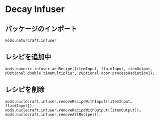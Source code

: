 # Decay Infuser

## パッケージのインポート
`mods.naturcraft.infuser`

## レシピを追加中
```zenscript
mods.numeric.infuser.addRecipe([itemInput, fluidInput, itemOutput, @Optional double timeMultiplier, @Optional door processRadiation]);
```

## レシピを削除
```zenscript
mods.nuclecraft.infuser.removeRecipeWithInput([itemInput, fluidInput]);
mods.nuclecraft.infuser.removeRecipeWithOutput([itemOutput]);
mods.nuclecraft.infuser.removeAllRecipes();
```